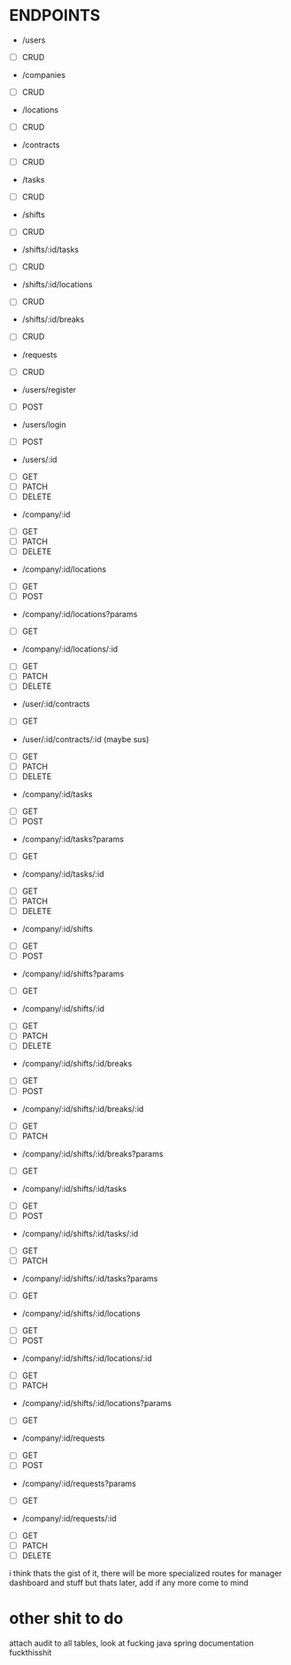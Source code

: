 # ENDPOINTS

* /users
- [ ] CRUD
* /companies
- [ ] CRUD
* /locations
- [ ] CRUD
* /contracts
- [ ] CRUD
* /tasks
- [ ] CRUD
* /shifts
- [ ] CRUD
* /shifts/:id/tasks
- [ ] CRUD
* /shifts/:id/locations
- [ ] CRUD
* /shifts/:id/breaks
- [ ] CRUD
* /requests
- [ ] CRUD

* /users/register
- [ ] POST

* /users/login
- [ ] POST

* /users/:id
- [ ] GET
- [ ] PATCH
- [ ] DELETE

* /company/:id
- [ ] GET
- [ ] PATCH
- [ ] DELETE

* /company/:id/locations
- [ ] GET
- [ ] POST

* /company/:id/locations?params
- [ ] GET

* /company/:id/locations/:id
- [ ] GET
- [ ] PATCH
- [ ] DELETE

* /user/:id/contracts
- [ ] GET

* /user/:id/contracts/:id (maybe sus)
- [ ] GET
- [ ] PATCH
- [ ] DELETE

* /company/:id/tasks
- [ ] GET
- [ ] POST

* /company/:id/tasks?params
- [ ] GET

* /company/:id/tasks/:id
- [ ] GET
- [ ] PATCH
- [ ] DELETE

* /company/:id/shifts
- [ ] GET
- [ ] POST

* /company/:id/shifts?params
- [ ] GET

* /company/:id/shifts/:id
- [ ] GET
- [ ] PATCH
- [ ] DELETE

* /company/:id/shifts/:id/breaks
- [ ] GET
- [ ] POST

* /company/:id/shifts/:id/breaks/:id
- [ ] GET
- [ ] PATCH

* /company/:id/shifts/:id/breaks?params
- [ ] GET

* /company/:id/shifts/:id/tasks
- [ ] GET
- [ ] POST

* /company/:id/shifts/:id/tasks/:id
- [ ] GET
- [ ] PATCH

* /company/:id/shifts/:id/tasks?params
- [ ] GET

* /company/:id/shifts/:id/locations
- [ ] GET
- [ ] POST

* /company/:id/shifts/:id/locations/:id
- [ ] GET
- [ ] PATCH

* /company/:id/shifts/:id/locations?params
- [ ] GET

* /company/:id/requests
- [ ] GET
- [ ] POST

* /company/:id/requests?params
- [ ] GET

* /company/:id/requests/:id
- [ ] GET
- [ ] PATCH
- [ ] DELETE

i think thats the gist of it, there will be more specialized routes for manager dashboard and stuff but thats later, add if any more come to mind

# other shit to do

attach audit to all tables, look at fucking java spring documentation fuckthisshit
